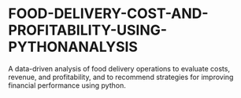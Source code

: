 # FOOD-DELIVERY-COST-AND-PROFITABILITY-USING-PYTHONANALYSIS
 A data-driven analysis of food delivery operations to evaluate costs, revenue, and profitability, and to recommend strategies for improving financial performance using python.
